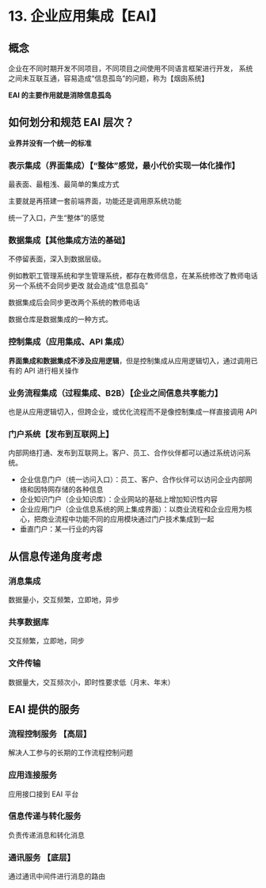 # 13. 企业应用集成【EAI】

## 概念

企业在不同时期开发不同项目，不同项目之间使用不同语言框架进行开发， 系统之间未互联互通，容易造成“信息孤岛”的问题，称为【烟囱系统】

**EAI 的主要作用就是消除信息孤岛**

## 如何划分和规范 EAI 层次？

**业界并没有一个统一的标准**

### 表示集成（界面集成）【“整体”感觉，最小代价实现一体化操作】

最表面、最粗浅、最简单的集成方式

主要就是再搭建一套前端界面，功能还是调用原系统功能

统一了入口，产生“整体”的感觉

### 数据集成【其他集成方法的基础】

不停留表面，深入到数据层级。

例如教职工管理系统和学生管理系统，都存在教师信息，在某系统修改了教师电话 另一个系统不会同步更改 就会造成“信息孤岛”

数据集成后会同步更改两个系统的教师电话

数据仓库是数据集成的一种方式。

### 控制集成（应用集成、API 集成）

**界面集成和数据集成不涉及应用逻辑**，但是控制集成从应用逻辑切入，通过调用已有的 API 进行相关操作

### 业务流程集成（过程集成、B2B）【企业之间信息共享能力】

也是从应用逻辑切入，但跨企业，或优化流程而不是像控制集成一样直接调用 API

### 门户系统【发布到互联网上】

内部网络打通、发布到互联网上。客户、员工、合作伙伴都可以通过系统访问系统。

- 企业信息门户（统一访问入口）：员工、客户、合作伙伴可以访问企业内部网络和因特网存储的各种信息
- 企业知识门户（企业知识库）：企业网站的基础上增加知识性内容
- 企业应用门户（企业信息系统的网上集成界面）：以商业流程和企业应用为核心，把商业流程中功能不同的应用模块通过门户技术集成到一起
- 垂直门户：某一行业的内容

## 从信息传递角度考虑

### 消息集成

数据量小，交互频繁，立即地，异步

### 共享数据库

交互频繁，立即地，同步

### 文件传输

数据量大，交互频次小，即时性要求低（月末、年末）

## EAI 提供的服务

### 流程控制服务 【高层】

解决人工参与的长期的工作流程控制问题

### 应用连接服务

应用接口接到 EAI 平台

### 信息传递与转化服务

负责传递消息和转化消息

### 通讯服务 【底层】

通过通讯中间件进行消息的路由
